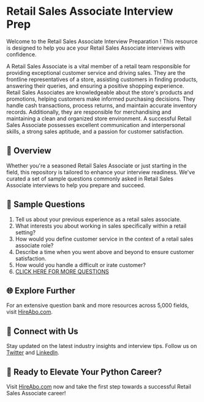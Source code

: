 # Retail Sales Associate Interview Prep

Welcome to the Retail Sales Associate Interview Preparation ! This resource is designed to help you ace your Retail Sales Associate interviews with confidence.

A Retail Sales Associate is a vital member of a retail team responsible for providing exceptional customer service and driving sales. They are the frontline representatives of a store, assisting customers in finding products, answering their queries, and ensuring a positive shopping experience. Retail Sales Associates are knowledgeable about the store's products and promotions, helping customers make informed purchasing decisions. They handle cash transactions, process returns, and maintain accurate inventory records. Additionally, they are responsible for merchandising and maintaining a clean and organized store environment. A successful Retail Sales Associate possesses excellent communication and interpersonal skills, a strong sales aptitude, and a passion for customer satisfaction.

## 🚀 Overview

Whether you're a seasoned Retail Sales Associate or just starting in the field, this repository is tailored to enhance your interview readiness. We've curated a set of sample questions commonly asked in Retail Sales Associate interviews to help you prepare and succeed.

## 📝 Sample Questions

1. Tell us about your previous experience as a retail sales associate.
2. What interests you about working in sales specifically within a retail setting?
3. How would you define customer service in the context of a retail sales associate role?
4. Describe a time when you went above and beyond to ensure customer satisfaction.
5. How would you handle a difficult or irate customer?
6. [CLICK HERE FOR MORE QUESTIONS](https://hireabo.com/job/22_1_24/Retail%20Sales%20Associate)

## 🌐 Explore Further

For an extensive question bank and more resources across 5,000 fields, visit [HireAbo.com](https://www.hireabo.com).

## 📱 Connect with Us

Stay updated on the latest industry insights and interview tips. Follow us on [Twitter](https://twitter.com/hireabo) and [LinkedIn](https://www.linkedin.com/in/hire-abo-3609972a8/).

## 🚀 Ready to Elevate Your Python Career?

Visit [HireAbo.com](https://www.hireabo.com) now and take the first step towards a successful Retail Sales Associate career!